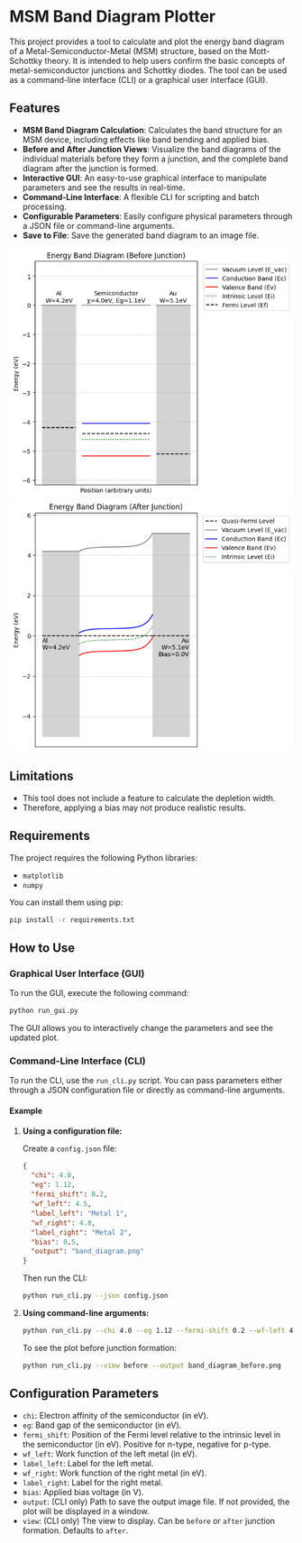 # MSM Band Diagram Plotter

This project provides a tool to calculate and plot the energy band diagram of a Metal-Semiconductor-Metal (MSM) structure, based on the Mott-Schottky theory. It is intended to help users confirm the basic concepts of metal-semiconductor junctions and Schottky diodes. The tool can be used as a command-line interface (CLI) or a graphical user interface (GUI).

## Features

-   **MSM Band Diagram Calculation**: Calculates the band structure for an MSM device, including effects like band bending and applied bias.
-   **Before and After Junction Views**: Visualize the band diagrams of the individual materials before they form a junction, and the complete band diagram after the junction is formed.
-   **Interactive GUI**: An easy-to-use graphical interface to manipulate parameters and see the results in real-time.
-   **Command-Line Interface**: A flexible CLI for scripting and batch processing.
-   **Configurable Parameters**: Easily configure physical parameters through a JSON file or command-line arguments.
-   **Save to File**: Save the generated band diagram to an image file.

![Example Band Diagram](assets/example_before.png)![Example Band Diagram](assets/example_after.png)

## Limitations

- This tool does not include a feature to calculate the depletion width.
- Therefore, applying a bias may not produce realistic results.

## Requirements

The project requires the following Python libraries:

-   `matplotlib`
-   `numpy`

You can install them using pip:

```bash
pip install -r requirements.txt
```

## How to Use

### Graphical User Interface (GUI)

To run the GUI, execute the following command:

```bash
python run_gui.py
```

The GUI allows you to interactively change the parameters and see the updated plot.

### Command-Line Interface (CLI)

To run the CLI, use the `run_cli.py` script. You can pass parameters either through a JSON configuration file or directly as command-line arguments.

#### Example

1.  **Using a configuration file:**

    Create a `config.json` file:

    ```json
    {
      "chi": 4.0,
      "eg": 1.12,
      "fermi_shift": 0.2,
      "wf_left": 4.5,
      "label_left": "Metal 1",
      "wf_right": 4.8,
      "label_right": "Metal 2",
      "bias": 0.5,
      "output": "band_diagram.png"
    }
    ```

    Then run the CLI:

    ```bash
    python run_cli.py --json config.json
    ```

2.  **Using command-line arguments:**

    ```bash
    python run_cli.py --chi 4.0 --eg 1.12 --fermi-shift 0.2 --wf-left 4.5 --wf-right 4.8 --bias 0.5 --output band_diagram.png
    ```

    To see the plot before junction formation:

    ```bash
    python run_cli.py --view before --output band_diagram_before.png
    ```

## Configuration Parameters

-   `chi`: Electron affinity of the semiconductor (in eV).
-   `eg`: Band gap of the semiconductor (in eV).
-   `fermi_shift`: Position of the Fermi level relative to the intrinsic level in the semiconductor (in eV). Positive for n-type, negative for p-type.
-   `wf_left`: Work function of the left metal (in eV).
-   `label_left`: Label for the left metal.
-   `wf_right`: Work function of the right metal (in eV).
-   `label_right`: Label for the right metal.
-   `bias`: Applied bias voltage (in V).
-   `output`: (CLI only) Path to save the output image file. If not provided, the plot will be displayed in a window.
-   `view`: (CLI only) The view to display. Can be `before` or `after` junction formation. Defaults to `after`.